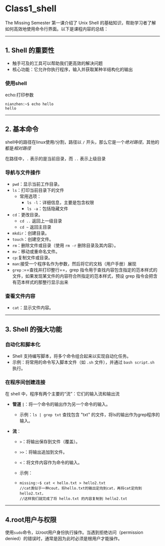 # Class1_shell

The Missing Semester 第一课介绍了 Unix Shell 的基础知识，帮助学习者了解如何高效地使用命令行界面。以下是课程内容的总结：

---

## 1. Shell 的重要性

- 触手可及的工具可以帮助我们更高效的解决问题
- 核心功能：它允许你执行程序，输入并获取某种半结构化的输出

### 使用shell

echo:打印参数

```shel
nianzhen:~$ echo hello
hello
```



---

## 2. 基本命令

shell中的路径在linux使用/分割，路径以 `/` 开头，那么它是一个*绝对路径*，其他的都是*相对路径* 

在路径中，`.` 表示的是当前目录，而 `..` 表示上级目录

### 导航与文件操作

- `pwd`：显示当前工作目录。
- `ls`：打印当前目录下的文件
  - 常用选项：
    - `ls -l`：详细信息，主要是包含权限
    - `ls -a`：包括隐藏文件
- `cd`：更改目录。
  - `cd ..` 返回上一级目录
  - `cd ~` 返回主目录
- `mkdir`：创建目录。
- `touch`：创建空文件。
- `rm`：删除文件或目录（使用 `rm -r` 删除目录及其内容）。
- `mv`：移动或重命名文件。
- `cp`:复制文件或目录。
- `man`:接受一个程序名作为参数，然后将它的文档（用户手册）展现
- `grep` :==查找并打印整行==，grep 指令用于查找内容包含指定的范本样式的文件，如果发现某文件的内容符合所指定的范本样式，预设 grep 指令会把含有范本样式的那整行显示出来
### 查看文件内容

- `cat`：显示文件内容。

---

## 3. Shell 的强大功能

### 自动化和脚本化

- Shell 支持编写脚本，将多个命令组合起来以实现自动化任务。
- 示例：将常用的命令写入脚本文件（如 `.sh` 文件），并通过 `bash script.sh` 执行。

### 在程序间创建连接

在 shell 中，程序有两个主要的“流”：它们的输入流和输出流

- **管道 `|`**：将一个命令的输出作为另一个命令的输入。
  
  - 示例：`ls | grep txt` 查找包含 "txt" 的文件，将ls的输出作为grep程序的输入。
  
- **流**：
  
  - `>`：将输出保存到文件（覆盖）。
  
  - `>>`：将输出追加到文件。
  
  - `<`：将文件内容作为命令的输入。
  
  - 示例：
  
  - ```shell
    missing:~$ cat < hello.txt > hello2.txt
    //cat类似于一种cout，将hello.txt的输出定向到cat，再将cat定向到hello2.txt，
    //这样我们就完成了将 hello.txt 的内容复制到 hello2.txt
    ```



---

## 4.root用户与权限

使用`sudo`命令，以root用户身份执行操作。当遇到拒绝访问（permission denied）的错误时，通常是因为此时必须是根用户才能操作。


